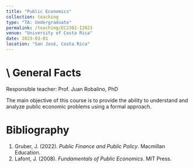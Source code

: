 ```yaml
---
title: "Public Economics"
collection: teaching
type: "TA: Undergraduate"
permalink: /teaching/EC2302-I2023
venue: "University of Costa Rica"
date: 2023-03-01
location: "San José, Costa Rica"
---
```


\\
General Facts
======

Responsible teacher: Prof. Juan Robalino, PhD

The main objective of this course is to provide the ability to understand and analyze public
economic problems using a formal approach.

Bibliography
======
1. Gruber, J. (2022). *Public Finance and Public Policy*. Macmillan Education.
2. Lafont, J. (2008). *Fundamentals of Public Economics*. MIT Press.